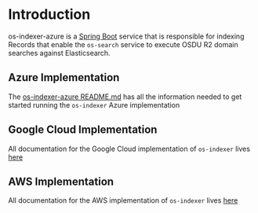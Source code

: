 # Introduction 

os-indexer-azure is a [Spring Boot](https://spring.io/projects/spring-boot) service that is responsible for indexing Records that enable the `os-search` service to execute OSDU R2 domain searches against Elasticsearch.

## Azure Implementation

The [os-indexer-azure README.md](./provider/indexer-azure/README.md) has all the information needed to get started
running the `os-indexer` Azure implementation

## Google Cloud Implementation

All documentation for the Google Cloud implementation of `os-indexer` lives [here](./provider/indexer-gcp/README.md)

## AWS Implementation

All documentation for the AWS implementation of `os-indexer` lives [here](./provider/indexer-aws/README.md)